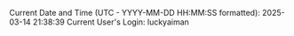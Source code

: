 Current Date and Time (UTC - YYYY-MM-DD HH:MM:SS formatted): 2025-03-14 21:38:39
Current User's Login: luckyaiman
